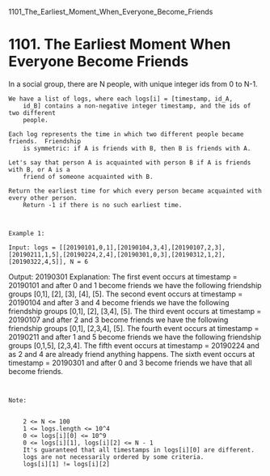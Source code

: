 1101_The_Earliest_Moment_When_Everyone_Become_Friends
# 1101. The Earliest Moment When Everyone Become Friends

In a social group, there are N people, with unique integer ids from
        0 to N-1.

    We have a list of logs, where each logs[i] = [timestamp, id_A,
        id_B] contains a non-negative integer timestamp, and the ids of two different
        people.

    Each log represents the time in which two different people became friends.  Friendship
        is symmetric: if A is friends with B, then B is friends with A.

    Let's say that person A is acquainted with person B if A is friends with B, or A is a
        friend of someone acquainted with B.

    Return the earliest time for which every person became acquainted with every other person.
        Return -1 if there is no such earliest time.

     

    Example 1:

    Input: logs = [[20190101,0,1],[20190104,3,4],[20190107,2,3],[20190211,1,5],[20190224,2,4],[20190301,0,3],[20190312,1,2],[20190322,4,5]], N = 6
Output: 20190301
Explanation: 
The first event occurs at timestamp = 20190101 and after 0 and 1 become friends we have the following friendship groups [0,1], [2], [3], [4], [5].
The second event occurs at timestamp = 20190104 and after 3 and 4 become friends we have the following friendship groups [0,1], [2], [3,4], [5].
The third event occurs at timestamp = 20190107 and after 2 and 3 become friends we have the following friendship groups [0,1], [2,3,4], [5].
The fourth event occurs at timestamp = 20190211 and after 1 and 5 become friends we have the following friendship groups [0,1,5], [2,3,4].
The fifth event occurs at timestamp = 20190224 and as 2 and 4 are already friend anything happens.
The sixth event occurs at timestamp = 20190301 and after 0 and 3 become friends we have that all become friends.

     

    Note:

    
        2 <= N <= 100
        1 <= logs.length <= 10^4
        0 <= logs[i][0] <= 10^9
        0 <= logs[i][1], logs[i][2] <= N - 1
        It's guaranteed that all timestamps in logs[i][0] are different.
        logs are not necessarily ordered by some criteria.
        logs[i][1] != logs[i][2]